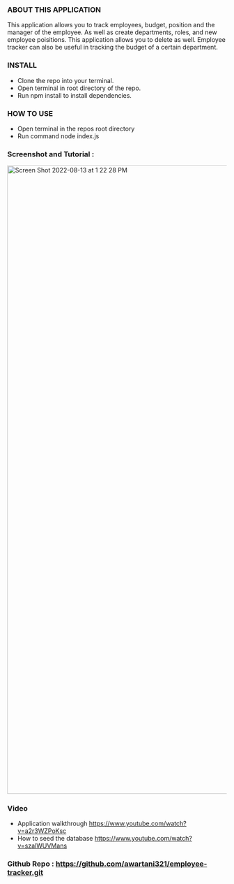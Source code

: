 ### ABOUT THIS APPLICATION

This application allows you to track employees, budget, position and the manager of the employee. As well as create departments, roles, and new employee poisitions. This application allows you to delete as well. Employee tracker can also be useful in tracking the budget of a certain department.


### INSTALL

* Clone the repo into your terminal.
* Open terminal in root directory of the repo.
* Run npm install to install dependencies.

### HOW TO USE

* Open terminal in the repos root directory
* Run command node index.js

### Screenshot and Tutorial :
<img width="1440" alt="Screen Shot 2022-08-13 at 1 22 28 PM" src="https://user-images.githubusercontent.com/103685355/184504390-4697f8d6-9437-4a73-a74a-28fdc4eb95c9.png">


### Video 
* Application walkthrough
https://www.youtube.com/watch?v=a2r3WZPoKsc
* How to seed the database
https://www.youtube.com/watch?v=szalWUVMans



### Github Repo : https://github.com/awartani321/employee-tracker.git
